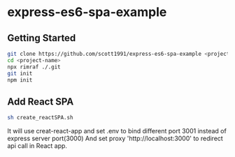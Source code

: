 # express-es6-spa-example

Getting Started
---------------

```sh
git clone https://github.com/scott1991/express-es6-spa-example <project-name>
cd <project-name>
npx rimraf ./.git
git init
npm init
```

Add React SPA
---------------
```sh
sh create_reactSPA.sh
```
It will use creat-react-app and set .env to bind different port 3001 instead of express server port(3000)
And set proxy 'http://localhost:3000' to redirect api call in React app.
